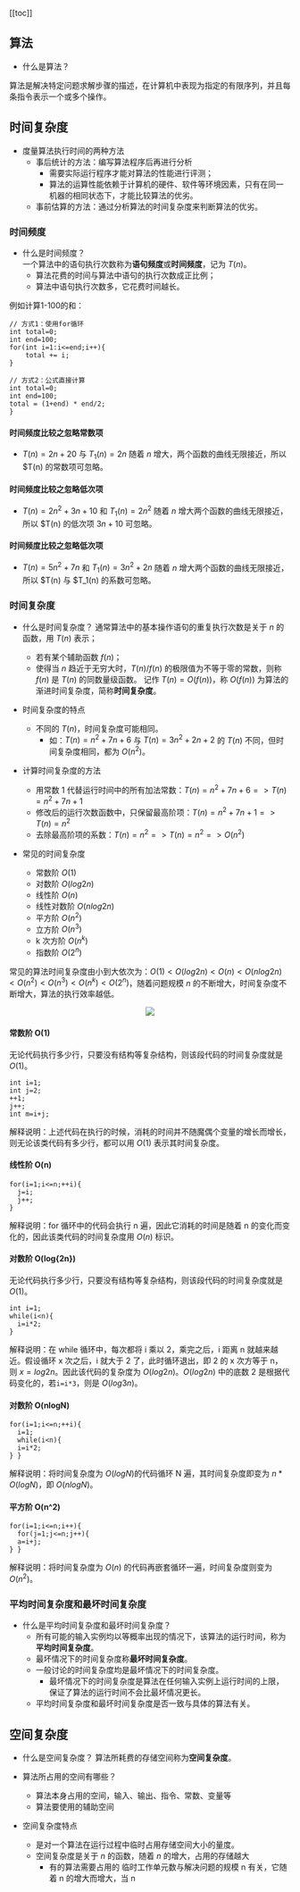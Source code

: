 [[toc]]
## 算法

- 什么是算法？

算法是解决特定问题求解步骤的描述，在计算机中表现为指定的有限序列，并且每条指令表示一个或多个操作。

## 时间复杂度

- 度量算法执行时间的两种方法
  - 事后统计的方法：编写算法程序后再进行分析
    - 需要实际运行程序才能对算法的性能进行评测；
    - 算法的运算性能依赖于计算机的硬件、软件等环境因素，只有在同一机器的相同状态下，才能比较算法的优劣。 
  - 事前估算的方法：通过分析算法的时间复杂度来判断算法的优劣。
  
### 时间频度
- 什么是时间频度？   
一个算法中的语句执行次数称为**语句频度**或**时间频度**，记为 $T(n)$。
  - 算法花费的时间与算法中语句的执行次数成正比例；
  - 算法中语句执行次数多，它花费时间越长。

例如计算1-100的和：
```
// 方式1：使用for循环
int total=0;
int end=100;
for(int i=1:i<=end;i++){
    total += i;
}

// 方式2：公式直接计算
int total=0;
int end=100;
total = (1+end) * end/2;
}
```

#### 时间频度比较之忽略常数项
- $T(n)=2n+20$ 与 $T_1(n)=2n$ 随着 $n$ 增大，两个函数的曲线无限接近，所以 $T(n) 的常数项可忽略。

#### 时间频度比较之忽略低次项
- $T(n)=2n^2+3n+10$ 和 $T_1(n)=2n^2$ 随着 $n$ 增大两个函数的曲线无限接近，所以 $T(n) 的低次项 $3n+10$ 可忽略。

#### 时间频度比较之忽略低次项
- $T(n)=5n^2+7n$ 和 $T_1(n)=3n^2 + 2n$ 随着 $n$ 增大两个函数的曲线无限接近，所以 $T(n) 与 $T_1(n) 的系数可忽略。


### 时间复杂度
- 什么是时间复杂度？ 
通常算法中的基本操作语句的重复执行次数是关于 $n$ 的函数，用 $T(n)$ 表示；
  - 若有某个辅助函数 $f(n)$；
  - 使得当 $n$ 趋近于无穷大时，$T(n)/f(n)$ 的极限值为不等于零的常数，则称 $f(n)$ 是 $T(n)$ 的同数量级函数。
记作 $T(n) = O(f(n))$，称 $O(f(n))$ 为算法的渐进时间复杂度，简称**时间复杂度**。

- 时间复杂度的特点
  - 不同的 $T(n)$，时间复杂度可能相同。
    - 如：$T(n)=n^2+7n+6$ 与 $T(n)=3n^2+2n+2$ 的 $T(n)$ 不同，但时间复杂度相同，都为 $O(n^2)$。
    
- 计算时间复杂度的方法
  - 用常数 1 代替运行时间中的所有加法常数：$T(n)=n^2+7n+6 => T(n)=n^2+7n+1$
  - 修改后的运行次数函数中，只保留最高阶项：$T(n)=n^2+7n+1 => T(n)=n^2$
  - 去除最高阶项的系数：$T(n)=n^2 => T(n)=n^2 => O(n^2)$

- 常见的时间复杂度
  - 常数阶 $O(1)$
  - 对数阶 $O(log2n)$
  - 线性阶 $O(n)$
  - 线性对数阶 $O(nlog2n)$
  - 平方阶 $O(n^2)$
  - 立方阶 $O(n^3)$
  - k 次方阶 $O(n^k)$
  - 指数阶 $O(2^n)$  
  
常见的算法时间复杂度由小到大依次为：$Ο(1)<Ο(log2n)<Ο(n)<Ο(nlog2n)<Ο(n^2)<Ο(n^3)<Ο(n^k)<Ο(2^n)$，随着问题规模 $n$ 的不断增大，时间复杂度不断增大，算法的执行效率越低。

<div align="center">
    <img src="https://blog-review-notes.oss-cn-beijing.aliyuncs.com/algorithm/data-structures/_images/常见的时间复杂度函数对比.png">
</div>

#### 常数阶 O(1)
无论代码执行多少行，只要没有结构等复杂结构，则该段代码的时间复杂度就是 $O(1)$。
```
int i=1;
int j=2;
++1;
j++;
int m=i+j;
```
解释说明：上述代码在执行的时候，消耗的时间并不随魔偶个变量的增长而增长，则无论该类代码有多少行，都可以用 $O(1)$ 表示其时间复杂度。

#### 线性阶 O(n)
```
for(i=1;i<=n;++i){
  j=i;
  j++;
}
```
解释说明：for 循环中的代码会执行 n 遍，因此它消耗的时间是随着 n 的变化而变化的，因此该类代码的时间复杂度用 $O(n)$ 标识。

#### 对数阶 O(log{2n})
无论代码执行多少行，只要没有结构等复杂结构，则该段代码的时间复杂度就是 $O(1)$。
```
int i=1;
while(i<n){
  i=i*2;
}
```
解释说明：在 while 循环中，每次都将 i 乘以 2，乘完之后，i 距离 n 就越来越近。假设循环 x 次之后，i 就大于 2 了，此时循环退出，即 2 的 x 次方等于 n，
则 $x=log2n$。因此该代码的复杂度为 $O(log{2n})$。$O(log{2n})$ 中的底数 2 是根据代码变化的，若`i=i*3`，则是 $O(log{3n})$。

#### 对数阶 O(nlogN)
```
for(i=1;i<=n;++i){
  i=1;
  while(i<n){
  i=i*2;
} }
```
解释说明：将时间复杂度为 $O(logN)$的代码循环 N 遍，其时间复杂度即变为 $n*O(logN)$，即 $O(nlogN)$。

#### 平方阶 O(n^2)
```
for(i=1;i<=n;i++){
  for(j=1;j<=n;j++){
  a=i+j;
} }
```
解释说明：将时间复杂度为 $O(n)$ 的代码再嵌套循环一遍，时间复杂度则变为 $O(n^2)$。 

### 平均时间复杂度和最坏时间复杂度
- 什么是平均时间复杂度和最坏时间复杂度？
  - 所有可能的输入实例均以等概率出现的情况下，该算法的运行时间，称为**平均时间复杂度**。
  - 最坏情况下的时间复杂度称**最坏时间复杂度**。
  - 一般讨论的时间复杂度均是最坏情况下的时间复杂度。
    - 最坏情况下的时间复杂度是算法在任何输入实例上运行时间的上限，保证了算法的运行时间不会比最坏情况更长。
  - 平均时间复杂度和最坏时间复杂度是否一致与具体的算法有关。

## 空间复杂度
- 什么是空间复杂度？
算法所耗费的存储空间称为**空间复杂度**。

- 算法所占用的空间有哪些？
  - 算法本身占用的空间，输入、输出、指令、常数、变量等
  - 算法要使用的辅助空间
  
- 空间复杂度特点
  - 是对一个算法在运行过程中临时占用存储空间大小的量度。
  - 空间复杂度是关于 $n$ 的函数，随着 $n$ 的增大，占用的存储越大
    - 有的算法需要占用的 临时工作单元数与解决问题的规模 n 有关，它随着 n 的增大而增大，当 n


  
  
  
